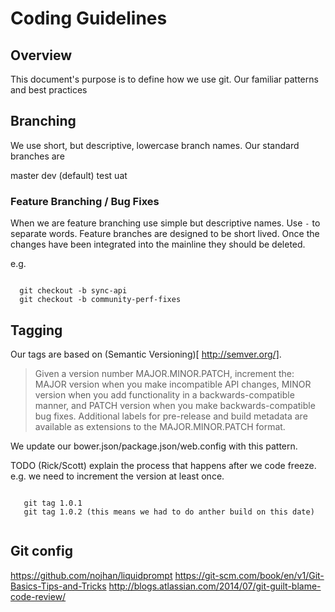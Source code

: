 # Coding Guidelines

## Overview

This document's purpose is to define how we use git.  Our familiar patterns and best practices


## Branching

We use short, but descriptive, lowercase branch names. Our standard branches are

master
dev (default)
test
uat


### Feature Branching / Bug Fixes

When we are feature branching use simple but descriptive names.  Use `-` to separate words.  Feature branches are designed to be short lived.  Once the changes have been integrated into the mainline they should be deleted.

e.g.

```git

  git checkout -b sync-api
  git checkout -b community-perf-fixes

```

## Tagging

Our tags are based on (Semantic Versioning)[  http://semver.org/].  

>Given a version number MAJOR.MINOR.PATCH, increment the:
>  MAJOR version when you make incompatible API changes,
>  MINOR version when you add functionality in a backwards-compatible manner, and
>  PATCH version when you make backwards-compatible bug fixes.
>  Additional labels for pre-release and build metadata are available as extensions to the MAJOR.MINOR.PATCH format.

We update our bower.json/package.json/web.config with this pattern.


TODO (Rick/Scott) explain the process that happens after we code freeze.  e.g. we need to increment the version at least once.

```git

   git tag 1.0.1
   git tag 1.0.2 (this means we had to do anther build on this date)


```

## Git config
https://github.com/nojhan/liquidprompt
https://git-scm.com/book/en/v1/Git-Basics-Tips-and-Tricks
http://blogs.atlassian.com/2014/07/git-guilt-blame-code-review/
